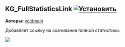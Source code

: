 ## KG_FullStatisticsLink [![Установить](http://s43.radikal.ru/i101/1406/15/25aa0cc99cf2.png)](https://github.com/voidmain02/KgScripts/raw/master/scripts/KG_FullStatisticsLink.user.js)
**Авторы:** [voidmain](http://klavogonki.ru/u/#/364239/)

Добавляет ссылку на скачивание полной статистики.

![](http://i011.radikal.ru/1401/6e/15d46dfa340d.png)

